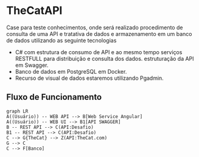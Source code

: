 ﻿# TheCatAPI

Case para teste conhecimentos, onde será realizado procedimento de consulta de uma API e tratativa de dados e armazenamento em um banco de dados utilizando as seguinte tecnologias 

 - C# com estrutura de consumo de API e ao mesmo tempo serviços RESTFULL
   para distribuição e consulta dos dados. estruturação da API em Swagger.
 - Banco de dados em PostgreSQL em Docker.
 - Recurso de visual de dados estaremos utilizando Pgadmin.

## Fluxo de Funcionamento

```mermaid
graph LR
A((Usuário)) -- WEB API --> B[Web Service Angular]
A((Usuário)) -- WEB UI --> B1[API SWAGGER]
B -- REST API --> C(API:Desafio)
B1 -- REST API --> C(API:Desafio)
C --> G{TheCat} --> Z(API:TheCat.com)
G --> C	
C --> F[Banco]
```
